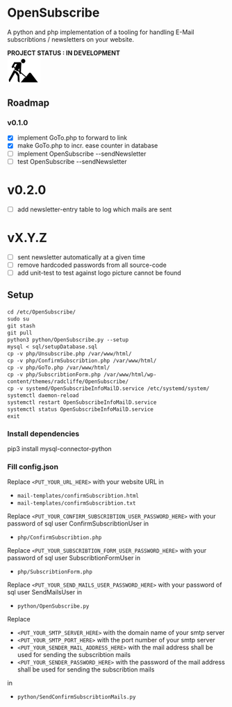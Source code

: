 # OpenSubscribe
A python and php implementation of a tooling for handling E-Mail subscribtions / newsletters on your website.

**PROJECT STATUS : IN DEVELOPMENT**
<br />
<img src="docs/pictures/UnderConstructionIcon.png" width="15%">

## Roadmap

### v0.1.0

- [x] implement GoTo.php to forward to link
- [x] make GoTo.php to incr.
ease counter in database
- [ ] implement OpenSubscribe --sendNewsletter
- [ ] test OpenSubscribe --sendNewsletter

# v0.2.0
- [ ] add newsletter-entry table to log which mails are sent

# vX.Y.Z
- [ ] sent newsletter automatically at a given time
- [ ] remove hardcoded passwords from all source-code
- [ ] add unit-test to test against logo picture cannot be found

## Setup
```
cd /etc/OpenSubscribe/
sudo su
git stash
git pull
python3 python/OpenSubscribe.py --setup
mysql < sql/setupDatabase.sql
cp -v php/Unsubscribe.php /var/www/html/
cp -v php/ConfirmSubscribtion.php /var/www/html/
cp -v php/GoTo.php /var/www/html/
cp -v php/SubscribtionForm.php /var/www/html/wp-content/themes/radcliffe/OpenSubscribe/
cp -v systemd/OpenSubscribeInfoMailD.service /etc/systemd/system/
systemctl daemon-reload
systemctl restart OpenSubscribeInfoMailD.service
systemctl status OpenSubscribeInfoMailD.service
exit
```

### Install dependencies
pip3 install mysql-connector-python

### Fill config.json

Replace `<PUT_YOUR_URL_HERE>` with your website URL in
 - `mail-templates/confirmSubscribtion.html`
 - `mail-templates/confirmSubscribtion.txt`

Replace `<PUT_YOUR_CONFIRM_SUBSCRIBTION_USER_PASSWORD_HERE>` with your password of sql user ConfirmSubscribtionUser in
 - `php/ConfirmSubscribtion.php`

Replace `<PUT_YOUR_SUBSCRIBTION_FORM_USER_PASSWORD_HERE>` with your password of sql user SubscribtionFormUser in
 - `php/SubscribtionForm.php`

Replace `<PUT_YOUR_SEND_MAILS_USER_PASSWORD_HERE>` with your password of sql user SendMailsUser in
 - `python/OpenSubscribe.py`

Replace
 - `<PUT_YOUR_SMTP_SERVER_HERE>` with the domain name of your smtp server
 - `<PUT_YOUR_SMTP_PORT_HERE>` with the port number of your smtp server
 - `<PUT_YOUR_SENDER_MAIL_ADDRESS_HERE>` with the mail address shall be used for sending the subscribtion mails
 - `<PUT_YOUR_SENDER_PASSWORD_HERE>` with the password of the mail address shall be used for sending the subscribtion mails

in
 - `python/SendConfirmSubscribtionMails.py`
